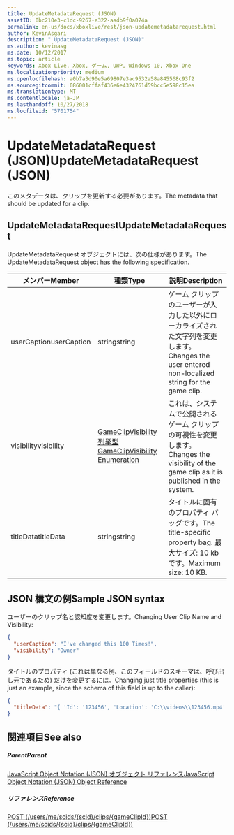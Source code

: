 ```yaml
---
title: UpdateMetadataRequest (JSON)
assetID: 0bc210e3-c1dc-9267-e322-aadb9f0a074a
permalink: en-us/docs/xboxlive/rest/json-updatemetadatarequest.html
author: KevinAsgari
description: " UpdateMetadataRequest (JSON)"
ms.author: kevinasg
ms.date: 10/12/2017
ms.topic: article
keywords: Xbox Live, Xbox, ゲーム, UWP, Windows 10, Xbox One
ms.localizationpriority: medium
ms.openlocfilehash: a0b7a3d90e5a69807e3ac9532a58a845568c93f2
ms.sourcegitcommit: 086001cffaf436e6e4324761d59bcc5e598c15ea
ms.translationtype: MT
ms.contentlocale: ja-JP
ms.lasthandoff: 10/27/2018
ms.locfileid: "5701754"
---
```

# <a name="updatemetadatarequest-json"></a><span data-ttu-id="5741c-104">UpdateMetadataRequest (JSON)</span><span class="sxs-lookup"><span data-stu-id="5741c-104">UpdateMetadataRequest (JSON)</span></span>
<span data-ttu-id="5741c-105">このメタデータは、クリップを更新する必要があります。</span><span class="sxs-lookup"><span data-stu-id="5741c-105">The metadata that should be updated for a clip.</span></span> 
<a id="ID4EN"></a>

 
## <a name="updatemetadatarequest"></a><span data-ttu-id="5741c-106">UpdateMetadataRequest</span><span class="sxs-lookup"><span data-stu-id="5741c-106">UpdateMetadataRequest</span></span>
 
<span data-ttu-id="5741c-107">UpdateMetadataRequest オブジェクトには、次の仕様があります。</span><span class="sxs-lookup"><span data-stu-id="5741c-107">The UpdateMetadataRequest object has the following specification.</span></span>
 
| <span data-ttu-id="5741c-108">メンバー</span><span class="sxs-lookup"><span data-stu-id="5741c-108">Member</span></span>| <span data-ttu-id="5741c-109">種類</span><span class="sxs-lookup"><span data-stu-id="5741c-109">Type</span></span>| <span data-ttu-id="5741c-110">説明</span><span class="sxs-lookup"><span data-stu-id="5741c-110">Description</span></span>| 
| --- | --- | --- | 
| <span data-ttu-id="5741c-111">userCaption</span><span class="sxs-lookup"><span data-stu-id="5741c-111">userCaption</span></span>| <span data-ttu-id="5741c-112">string</span><span class="sxs-lookup"><span data-stu-id="5741c-112">string</span></span>| <span data-ttu-id="5741c-113">ゲーム クリップのユーザーが入力した以外にローカライズされた文字列を変更します。</span><span class="sxs-lookup"><span data-stu-id="5741c-113">Changes the user entered non-localized string for the game clip.</span></span>| 
| <span data-ttu-id="5741c-114">visibility</span><span class="sxs-lookup"><span data-stu-id="5741c-114">visibility</span></span>| [<span data-ttu-id="5741c-115">GameClipVisibility 列挙型</span><span class="sxs-lookup"><span data-stu-id="5741c-115">GameClipVisibility Enumeration</span></span>](../enums/gvr-enum-gameclipvisibility.md)| <span data-ttu-id="5741c-116">これは、システムで公開されるゲーム クリップの可視性を変更します。</span><span class="sxs-lookup"><span data-stu-id="5741c-116">Changes the visibility of the game clip as it is published in the system.</span></span>| 
| <span data-ttu-id="5741c-117">titleData</span><span class="sxs-lookup"><span data-stu-id="5741c-117">titleData</span></span>| <span data-ttu-id="5741c-118">string</span><span class="sxs-lookup"><span data-stu-id="5741c-118">string</span></span>| <span data-ttu-id="5741c-119">タイトルに固有のプロパティ バッグです。</span><span class="sxs-lookup"><span data-stu-id="5741c-119">The title-specific property bag.</span></span> <span data-ttu-id="5741c-120">最大サイズ: 10 kb です。</span><span class="sxs-lookup"><span data-stu-id="5741c-120">Maximum size: 10 KB.</span></span>| 
  
<a id="ID4EBC"></a>

 
## <a name="sample-json-syntax"></a><span data-ttu-id="5741c-121">JSON 構文の例</span><span class="sxs-lookup"><span data-stu-id="5741c-121">Sample JSON syntax</span></span>
 
<span data-ttu-id="5741c-122">ユーザーのクリップ名と認知度を変更します。</span><span class="sxs-lookup"><span data-stu-id="5741c-122">Changing User Clip Name and Visibility:</span></span>
 

```json
{
  "userCaption": "I've changed this 100 Times!",
  "visibility": "Owner"
}

```

 
<span data-ttu-id="5741c-123">タイトルのプロパティ (これは単なる例、このフィールドのスキーマは、呼び出し元であるため) だけを変更するには。</span><span class="sxs-lookup"><span data-stu-id="5741c-123">Changing just title properties (this is just an example, since the schema of this field is up to the caller):</span></span>
 

```json
{
  "titleData": "{ 'Id': '123456', 'Location': 'C:\\videos\\123456.mp4' }"
}

```

  
<a id="ID4EQC"></a>

 
## <a name="see-also"></a><span data-ttu-id="5741c-124">関連項目</span><span class="sxs-lookup"><span data-stu-id="5741c-124">See also</span></span>
 
<a id="ID4ESC"></a>

 
##### <a name="parent"></a><span data-ttu-id="5741c-125">Parent</span><span class="sxs-lookup"><span data-stu-id="5741c-125">Parent</span></span> 

[<span data-ttu-id="5741c-126">JavaScript Object Notation (JSON) オブジェクト リファレンス</span><span class="sxs-lookup"><span data-stu-id="5741c-126">JavaScript Object Notation (JSON) Object Reference</span></span>](atoc-xboxlivews-reference-json.md)

  
<a id="ID4E3C"></a>

 
##### <a name="reference"></a><span data-ttu-id="5741c-127">リファレンス</span><span class="sxs-lookup"><span data-stu-id="5741c-127">Reference</span></span> 

[<span data-ttu-id="5741c-128">POST (/users/me/scids/{scid}/clips/{gameClipId})</span><span class="sxs-lookup"><span data-stu-id="5741c-128">POST (/users/me/scids/{scid}/clips/{gameClipId})</span></span>](../uri/dvr/uri-usersmescidclipsgameclipidpost.md)

   